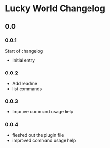 # Lucky World Changelog

## 0.0

### 0.0.1

Start of changelog

* Initial entry

### 0.0.2

* Add readme
* list commands

### 0.0.3

* Improve command usage help

### 0.0.4

* fleshed out the plugin file
* improved command usage help